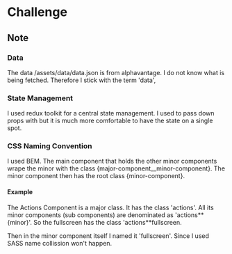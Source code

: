 # Challenge

## Note

### Data

The data /assets/data/data.json is from alphavantage.
I do not know what is being fetched. Therefore I stick with the term 'data',

### State Management

I used redux toolkit for a central state management. I used to pass down props with but it is much more comfortable to have the state on a single spot.

### CSS Naming Convention

I used BEM. The main component that holds the other minor components wrape the minor with the class {major-component\_\_minor-component}. The minor component then has the root class {minor-component}.

#### Example

The Actions Component is a major class. It has the class 'actions'. All its minor components (sub components) are denominated as 'actions**{minor}'. So the fullscreen has the class 'actions**fullscreen.

Then in the minor component itself I named it 'fullscreen'. Since I used SASS name collission won't happen.

